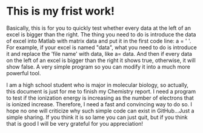 # This is my frist work!
Basically, this is for you to quickly test whether every data at the left of an excel is bigger than the right. The thing you need to do is introduce the data of excel into Matlab with matrix data and put it in the first code line: a = ' '. For example, if your excel is named "data", what you need to do is introduce it and replace the 'file name' with data, like a= data. And then if every data on the left of an excel is bigger than the right it shows true, otherwise, it will show false. A very simple program so you can modify it into a much more powerful tool.


I am a high school student who is major in molecular biology, so actually, this document is just for me to finish my Chemistry report. I need a program to test if the ionization energy is increasing as the number of electrons that is ionized increase. Therefore, I need a fast and convincing way to do so. I hope no one will criticize why such simple code can exist in GitHub...Just a simple sharing. If you think it is so lame you can just quit, but if you think that is good I will be very grateful for you appreciation!

